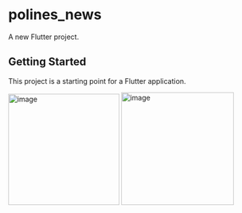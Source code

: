 # polines_news

A new Flutter project.

## Getting Started

This project is a starting point for a Flutter application.

<img width="223" alt="image" src="https://user-images.githubusercontent.com/98068506/202215120-8e3c56c3-d090-49e5-9bd5-81542e12b452.png">
<img width="226" alt="image" src="https://user-images.githubusercontent.com/98068506/202215209-ca40f249-38bc-4eaa-8d99-8dce326a114d.png">

